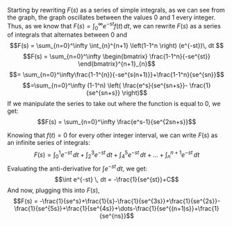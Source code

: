 Starting by rewriting $F(s)$ as a series of simple integrals, as we can see from the graph, the graph oscillates between the values 0 and 1 every integer. Thus, as we know that $F(s) = \int_{0}^{\infty} e^{-st}f(t) \, dt$, we can rewrite $F(s)$ as a series of integrals that alternates between 0 and 
$$F(s) = \sum_{n=0}^\infty \int_{n}^{n+1} \left(1-1^n \right) (e^{-st})\, dt $$
$$F(s) = \sum_{n=0}^\infty \begin{bmatrix}
\frac{1-1^n}{-se^{st}}
\end{bmatrix}^{n+1}_{n}$$
$$= \sum_{n=0}^\infty\frac{1-1^{n}}{-se^{s(n+1)}}+\frac{1-1^n}{se^{sn}}$$
$$=\sum_{n=0}^\infty (1-1^n) \left( \frac{e^s}{se^{sn+s}}- \frac{1}{se^{sn+s}} \right)$$
If we manipulate the series to take out where the function is equal to 0, we get:
$$F(s) = \sum_{n=0}^\infty \frac{e^s-1}{se^{2sn+s}}$$

Knowing that $f(t) = 0$ for every other integer interval, we can write $F(s)$ as an infinite series of integrals:
$$F(s) = \int_{0}^{1} e^{-st} \, dt  + \int_{2}^{3} e^{-st} \, dt + \int_{4}^{5} e^{-st} \, dt +\dots + \int_{n}^{n+1} e^{-st} \, dt $$
Evaluating the anti-derivative for $\int e^{-st} \, dt$, we get:
$$\int e^{-st} \, dt  = -\frac{1}{se^{st}}+C$$
And now, plugging this into $F(s)$,
$$F(s) = -\frac{1}{se^s}+\frac{1}{s}-\frac{1}{se^{3s}}+\frac{1}{se^{2s}}-\frac{1}{se^{5s}}+\frac{1}{se^{4s}}+\dots-\frac{1}{se^{(n+1)s}}+\frac{1}{se^{ns}}$$
